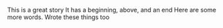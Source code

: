 This is a great story
It has a beginning, above, and an end
Here are some more words.
Wrote these things too